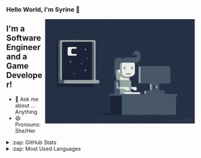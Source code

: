 ### Hello World, I'm Syrine 👋

 <img align="right" alt="GIF" src="https://github.com/Enirys/Enirys/blob/main/dev.gif" width="400" height="280" />


## I'm a Software Engineer and a Game Developer!
- 💬 Ask me about ... Anything
- 😄 Pronouns: She/Her

<details>
  <summary>:zap: GitHub Stats</summary>

  <img align="left" alt="Syrine's GitHub Stats" src="https://github-readme-stats.vercel.app/api?username=Enirys&show_icons=true&hide_border=true" />

</details>
<details>
  <summary>:zap: Most Used Languages</summary>

<img align="left" alt="Syrine's GitHub Top Languages" src="https://github-readme-stats.vercel.app/api/top-langs/?username=Enirys" />

</details>
